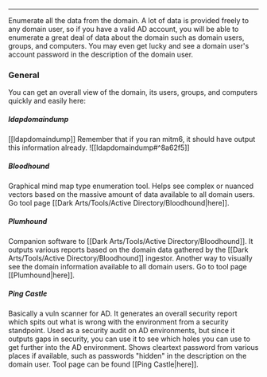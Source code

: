 -- -
Enumerate all the data from the domain. A lot of data is provided freely to any domain user, so if you have a valid AD account, you will be able to enumerate a great deal of data about the domain such as domain users, groups, and computers. You may even get lucky and see a domain user's account password in the description of the domain user. 
### General
You can get an overall view of the domain, its users, groups, and computers quickly and easily here:
##### ldapdomaindump
[[ldapdomaindump]]
Remember that if you ran mitm6, it should have output this information already.
![[ldapdomaindump#^8a62f5]]
##### Bloodhound
Graphical mind map type enumeration tool. Helps see complex or nuanced vectors based on the massive amount of data available to all domain users. Go tool page [[Dark Arts/Tools/Active Directory/Bloodhound|here]].
##### Plumhound
Companion software to [[Dark Arts/Tools/Active Directory/Bloodhound]]. It outputs various reports based on the domain data gathered by the [[Dark Arts/Tools/Active Directory/Bloodhound]] ingestor. Another way to visually see the domain information available to all domain users. Go to tool page [[Plumhound|here]].
##### Ping Castle
Basically a vuln scanner for AD. It generates an overall security report which spits out what is wrong with the environment from a security standpoint. Used as a security audit on AD environments, but since it outputs gaps in security, you can use it to see which holes you can use to get further into the AD environment. Shows cleartext password from various places if available, such as passwords "hidden" in the description on the domain user. Tool page can be found [[Ping Castle|here]].
